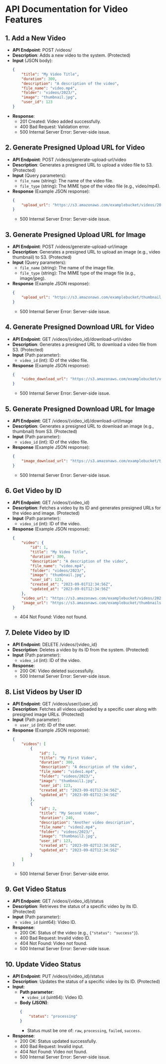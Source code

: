 # API Documentation for Video Features

## 1. Add a New Video
- **API Endpoint**: POST /videos/
- **Description**: Adds a new video to the system. (Protected)
- **Input** (JSON body):
  ```json
  {
      "title": "My Video Title",
      "duration": 300,
      "description": "A description of the video",
      "file_name": "video.mp4",
      "folder": "videos/2023/",
      "image": "thumbnail.jpg",
      "user_id": 123
  }
  ```
- **Response**:
  - 201 Created: Video added successfully.
  - 400 Bad Request: Validation error.
  - 500 Internal Server Error: Server-side issue.

## 2. Generate Presigned Upload URL for Video
- **API Endpoint**: POST /videos/generate-upload-url/video
- **Description**: Generates a presigned URL to upload a video file to S3. (Protected)
- **Input** (Query parameters):
  - `file_name` (string): The name of the video file.
  - `file_type` (string): The MIME type of the video file (e.g., video/mp4).
- **Response** (Example JSON response):
  ```json
  {
      "upload_url": "https://s3.amazonaws.com/examplebucket/videos/2023/video.mp4?presigned-url"
  }
  ```
  - 500 Internal Server Error: Server-side issue.

## 3. Generate Presigned Upload URL for Image
- **API Endpoint**: POST /videos/generate-upload-url/image
- **Description**: Generates a presigned URL to upload an image (e.g., video thumbnail) to S3. (Protected)
- **Input** (Query parameters):
  - `file_name` (string): The name of the image file.
  - `file_type` (string): The MIME type of the image file (e.g., image/jpeg).
- **Response** (Example JSON response):
  ```json
  {
      "upload_url": "https://s3.amazonaws.com/examplebucket/thumbnails/thumbnail.jpg?presigned-url"
  }
  ```
  - 500 Internal Server Error: Server-side issue.

## 4. Generate Presigned Download URL for Video
- **API Endpoint**: GET /videos/{video_id}/download-url/video
- **Description**: Generates a presigned URL to download a video file from S3. (Protected)
- **Input** (Path parameter):
  - `video_id` (int): ID of the video file.
- **Response** (Example JSON response):
  ```json
  {
      "video_download_url": "https://s3.amazonaws.com/examplebucket/videos/2023/video.mp4?presigned-url"
  }
  ```
  - 500 Internal Server Error: Server-side issue.

## 5. Generate Presigned Download URL for Image
- **API Endpoint**: GET /videos/{video_id}/download-url/image
- **Description**: Generates a presigned URL to download an image (e.g., thumbnail) from S3. (Protected)
- **Input** (Path parameter):
  - `video_id` (int): ID of the video file.
- **Response** (Example JSON response):
  ```json
  {
      "image_download_url": "https://s3.amazonaws.com/examplebucket/thumbnails/thumbnail.jpg?presigned-url"
  }
  ```
  - 500 Internal Server Error: Server-side issue.

## 6. Get Video by ID
- **API Endpoint**: GET /videos/{video_id}
- **Description**: Fetches a video by its ID and generates presigned URLs for the video and image. (Protected)
- **Input** (Path parameter):
  - `video_id` (int): ID of the video.
- **Response** (Example JSON response):
  ```json
  {
      "video": {
          "id": 1,
          "title": "My Video Title",
          "duration": 300,
          "description": "A description of the video",
          "file_name": "video.mp4",
          "folder": "videos/2023/",
          "image": "thumbnail.jpg",
          "user_id": 123,
          "created_at": "2023-09-01T12:34:56Z",
          "updated_at": "2023-09-01T12:34:56Z"
      },
      "video_url": "https://s3.amazonaws.com/examplebucket/videos/2023/video.mp4?presigned-url",
      "image_url": "https://s3.amazonaws.com/examplebucket/thumbnails/thumbnail.jpg?presigned-url"
  }
  ```
  - 404 Not Found: Video not found.

## 7. Delete Video by ID
- **API Endpoint**: DELETE /videos/{video_id}
- **Description**: Deletes a video by its ID from the system. (Protected)
- **Input** (Path parameter):
  - `video_id` (int): ID of the video.
- **Response**:
  - 200 OK: Video deleted successfully.
  - 500 Internal Server Error: Server-side issue.

## 8. List Videos by User ID
- **API Endpoint**: GET /videos/user/{user_id}
- **Description**: Fetches all videos uploaded by a specific user along with presigned image URLs. (Protected)
- **Input** (Path parameter):
  - `user_id` (int): ID of the user.
- **Response** (Example JSON response):
  ```json
  {
      "videos": [
          {
              "id": 1,
              "title": "My First Video",
              "duration": 300,
              "description": "A description of the video",
              "file_name": "video1.mp4",
              "folder": "videos/2023/",
              "image": "thumbnail1.jpg",
              "user_id": 123,
              "created_at": "2023-09-01T12:34:56Z",
              "updated_at": "2023-09-01T12:34:56Z"
          },
          {
              "id": 2,
              "title": "My Second Video",
              "duration": 240,
              "description": "Another video description",
              "file_name": "video2.mp4",
              "folder": "videos/2023/",
              "image": "thumbnail2.jpg",
              "user_id": 123,
              "created_at": "2023-09-02T12:34:56Z",
              "updated_at": "2023-09-02T12:34:56Z"
          }
      ]
  }
  ```
  - 500 Internal Server Error: Server-side error.

## 9. Get Video Status
- **API Endpoint**: GET /videos/{video_id}/status
- **Description**: Retrieves the status of a specific video by its ID. (Protected)
- **Input** (Path parameter):
  - `video_id` (uint64): Video ID.
- **Response**:
  - 200 OK: Status of the video (e.g., `{"status": "success"}`).
  - 400 Bad Request: Invalid video ID.
  - 404 Not Found: Video not found.
  - 500 Internal Server Error: Server-side issue.

## 10. Update Video Status
- **API Endpoint**: PUT /videos/{video_id}/status
- **Description**: Updates the status of a specific video by its ID. (Protected)
- **Input**:
  - **Path parameter**:
    - `video_id` (uint64): Video ID.
  - **Body (JSON)**:
    ```json
    {
        "status": "processing"
    }
    ```
    - Status must be one of: `raw`, `processing`, `failed`, `success`.
- **Response**:
  - 200 OK: Status updated successfully.
  - 400 Bad Request: Invalid input.
  - 404 Not Found: Video not found.
  - 500 Internal Server Error: Server-side issue.